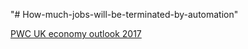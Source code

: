 "# How-much-jobs-will-be-terminated-by-automation" 


[PWC UK economy outlook 2017](https://www.pwc.co.uk/economic-services/ukeo/pwcukeo-section-4-automation-march-2017-v2.pdf)


